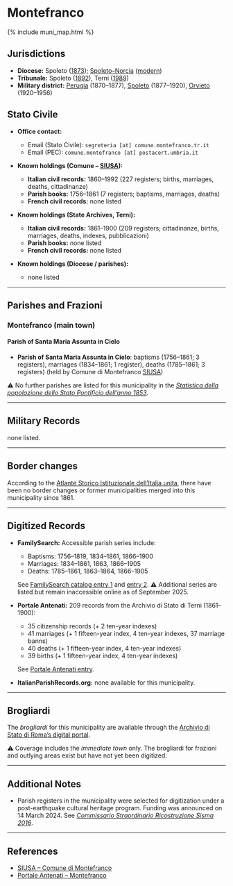 # Montefranco

{% include muni_map.html %}

## Jurisdictions

* **Diocese:** Spoleto ([1873](https://www.google.it/books/edition/Il_libro_de_comuni_del_Regno_d_Italia_co/WF9mfeJJcDEC?gbpv=1)); [Spoleto–Norcia](../dio/spoleto.md) ([modern](https://www.chiesacattolica.it/annuario-cei/ricerca-parrocchie/))
* **Tribunale:** Spoleto ([1892](https://www.google.it/books/edition/Bollettino_ufficiale_del_Ministero_di_gr/kRXd4t5fK-0C?hl=en&gbpv=1&pg=PA457&printsec=frontcover)), Terni ([1989](https://www.google.it/books/edition/Gazzetta_ufficiale_della_Repubblica_ital/-Z6nogg-qMQC?hl=en&gbpv=1&pg=RA8-PA38&printsec=frontcover))
* **Military district:** [Perugia](../mil/perugia.md) (1870–1877), [Spoleto](../mil/spoleto.md) (1877–1920), [Orvieto](../mil/spoleto.md) (1920–1956)

## Stato Civile

* **Office contact:**

  * Email (Stato Civile): `segreteria [at] comune.montefranco.tr.it`
  * Email (PEC): `comune.montefranco [at] postacert.umbria.it`

* **Known holdings (Comune – [SIUSA](https://siusa-archivi.cultura.gov.it/cgi-bin/siusa/pagina.pl?TipoPag=comparc&Chiave=304117)):**

  * **Italian civil records:** 1860–1992 (227 registers; births, marriages, deaths, cittadinanze)
  * **Parish books:** 1756–1861 (7 registers; baptisms, marriages, deaths)
  * **French civil records:** none listed

* **Known holdings (State Archives, Terni):**

  * **Italian civil records:** 1861–1900 (209 registers; cittadinanze, births, marriages, deaths, indexes, pubblicazioni)
  * **Parish books:** none listed
  * **French civil records:** none listed

* **Known holdings (Diocese / parishes):**

  * none listed

---

## Parishes and Frazioni

### Montefranco (main town)

#### Parish of Santa Maria Assunta in Cielo

* **Parish of Santa Maria Assunta in Cielo**: baptisms (1756–1861; 3 registers), marriages (1834–1861; 1 register), deaths (1785–1861; 3 registers) (held by Comune di Montefranco [SIUSA](https://siusa-archivi.cultura.gov.it/cgi-bin/siusa/pagina.pl?TipoPag=comparc&Chiave=304117))

⚠️ No further parishes are listed for this municipality in the *[Statistica della popolazione dello Stato Pontificio dell’anno 1853](https://www.google.it/books/edition/Statistics_della_popolazione_dello_Stato/v6dCAQAAMAAJ)*.

---

## Military Records

none listed.

---

## Border changes

According to the [Atlante Storico Istituzionale dell’Italia unita](http://dati.san.beniculturali.it/asi/local/), there have been no border changes or former municipalities merged into this municipality since 1861.

---

## Digitized Records

* **FamilySearch:** Accessible parish series include:

  * Baptisms: 1756–1819, 1834–1861, 1866–1900
  * Marriages: 1834–1861, 1863, 1866–1905
  * Deaths: 1785–1861, 1863–1864, 1866–1905

  See [FamilySearch catalog entry 1](https://www.familysearch.org/en/search/catalog/412520) and [entry 2](https://www.familysearch.org/en/search/catalog/412549).
  ⚠️ Additional series are listed but remain inaccessible online as of September 2025.

* **Portale Antenati:** 209 records from the Archivio di Stato di Terni (1861–1900):

  * 35 citizenship records (+ 2 ten-year indexes)
  * 41 marriages (+ 1 fifteen-year index, 4 ten-year indexes, 37 marriage banns)
  * 40 deaths (+ 1 fifteen-year index, 4 ten-year indexes)
  * 39 births (+ 1 fifteen-year index, 4 ten-year indexes)

  See [Portale Antenati entry](https://antenati.cultura.gov.it/search-registry/?localita=montefranco).

* **ItalianParishRecords.org:** none available for this municipality.

---

## Brogliardi

The *brogliardi* for this municipality are available through the [Archivio di Stato di Roma’s digital portal](https://imagoarchiviodistatoroma.cultura.gov.it/Gregoriano/s_brogliardi.php?Provincia=Spoleto&Denominazione=Monte%20Franco).

⚠️ Coverage includes the *immediate town* only. The brogliardi for frazioni and outlying areas exist but have not yet been digitized.

---

## Additional Notes

* Parish registers in the municipality were selected for digitization under a post-earthquake cultural heritage program. Funding was announced on 14 March 2024. See *[Commissario Straordinario Ricostruzione Sisma 2016](https://sisma2016.gov.it/2024/03/13/sisma-2016-per-conservazione-beni-culturali-finanziati-12-interventi-con-36-milioni/)*.

---

## References

* [SIUSA – Comune di Montefranco](https://siusa-archivi.cultura.gov.it/cgi-bin/siusa/pagina.pl?TipoPag=comparc&Chiave=304117)
* [Portale Antenati – Montefranco](https://antenati.cultura.gov.it/search-registry/?localita=montefranco)
